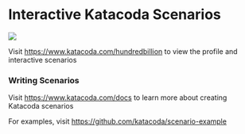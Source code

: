 # Interactive Katacoda Scenarios

[![](http://shields.katacoda.com/katacoda/hundredbillion/count.svg)](https://www.katacoda.com/hundredbillion "Get your profile on Katacoda.com")

Visit https://www.katacoda.com/hundredbillion to view the profile and interactive scenarios

### Writing Scenarios
Visit https://www.katacoda.com/docs to learn more about creating Katacoda scenarios

For examples, visit https://github.com/katacoda/scenario-example
